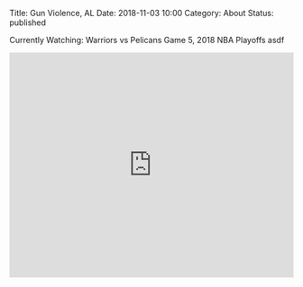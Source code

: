 Title: Gun Violence, AL
Date: 2018-11-03 10:00
Category: About
Status: published

Currently Watching: Warriors vs Pelicans Game 5, 2018 NBA Playoffs
asdf
<iframe width="100%" 
        height="400" 
        src="http://www.austingreen.net/" 
        frameborder="0" allowfullscreen></iframe>
